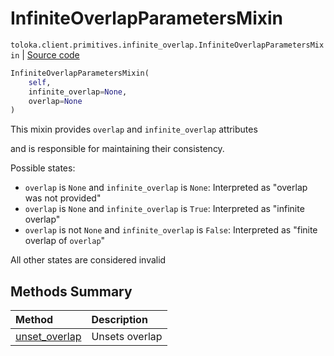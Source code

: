 # InfiniteOverlapParametersMixin
`toloka.client.primitives.infinite_overlap.InfiniteOverlapParametersMixin` | [Source code](https://github.com/Toloka/toloka-kit/blob/v1.1.2/src/client/primitives/infinite_overlap.py#L6)

```python
InfiniteOverlapParametersMixin(
    self,
    infinite_overlap=None,
    overlap=None
)
```

This mixin provides `overlap` and `infinite_overlap` attributes


and is responsible for maintaining their consistency.

Possible states:
* `overlap` is `None` and `infinite_overlap` is `None`:
    Interpreted as "overlap was not provided"
* `overlap` is `None` and `infinite_overlap` is `True`:
    Interpreted as "infinite overlap"
* `overlap` is not `None` and `infinite_overlap` is `False`:
    Interpreted as "finite overlap of `overlap`"

All other states are considered invalid

## Methods Summary

| Method | Description |
| :------| :-----------|
[unset_overlap](toloka.client.primitives.infinite_overlap.InfiniteOverlapParametersMixin.unset_overlap.md)| Unsets overlap
